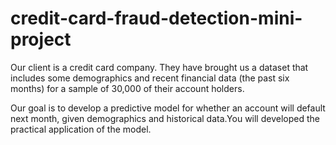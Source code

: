# credit-card-fraud-detection-mini-project

Our client is a credit card company. They have brought us a dataset that includes some demographics and recent financial data (the past six months) for a sample of 30,000 of their account holders.



Our goal is to develop a predictive model for whether an account will default next month, given demographics and historical data.You will developed the practical application of the model.
